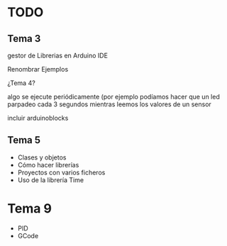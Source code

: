 # TODO

## Tema 3

gestor de Librerias en Arduino IDE

Renombrar Ejemplos



¿Tema 4?

algo se ejecute periódicamente (por ejemplo podíamos hacer que un led parpadeo cada 3 segundos mientras leemos los valores de un sensor

incluir arduinoblocks

## Tema 5

* Clases y objetos
* Cómo hacer librerías
* Proyectos con varios ficheros
* Uso de la librería Time


# Tema 9

* PID
* GCode
